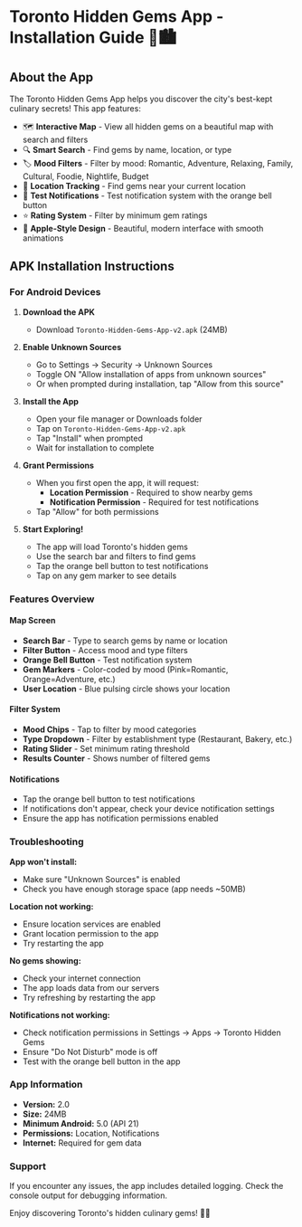 # Toronto Hidden Gems App - Installation Guide 🍁🏙️

## About the App
The Toronto Hidden Gems App helps you discover the city's best-kept culinary secrets! This app features:

- 🗺️ **Interactive Map** - View all hidden gems on a beautiful map with search and filters
- 🔍 **Smart Search** - Find gems by name, location, or type
- 🏷️ **Mood Filters** - Filter by mood: Romantic, Adventure, Relaxing, Family, Cultural, Foodie, Nightlife, Budget
- 📍 **Location Tracking** - Find gems near your current location
- 🔔 **Test Notifications** - Test notification system with the orange bell button
- ⭐ **Rating System** - Filter by minimum gem ratings
- 🎨 **Apple-Style Design** - Beautiful, modern interface with smooth animations

## APK Installation Instructions

### For Android Devices

1. **Download the APK**
   - Download `Toronto-Hidden-Gems-App-v2.apk` (24MB)

2. **Enable Unknown Sources**
   - Go to Settings → Security → Unknown Sources
   - Toggle ON "Allow installation of apps from unknown sources"
   - Or when prompted during installation, tap "Allow from this source"

3. **Install the App**
   - Open your file manager or Downloads folder
   - Tap on `Toronto-Hidden-Gems-App-v2.apk`
   - Tap "Install" when prompted
   - Wait for installation to complete

4. **Grant Permissions**
   - When you first open the app, it will request:
     - **Location Permission** - Required to show nearby gems
     - **Notification Permission** - Required for test notifications
   - Tap "Allow" for both permissions

5. **Start Exploring!**
   - The app will load Toronto's hidden gems
   - Use the search bar and filters to find gems
   - Tap the orange bell button to test notifications
   - Tap on any gem marker to see details

### Features Overview

#### Map Screen
- **Search Bar** - Type to search gems by name or location
- **Filter Button** - Access mood and type filters
- **Orange Bell Button** - Test notification system
- **Gem Markers** - Color-coded by mood (Pink=Romantic, Orange=Adventure, etc.)
- **User Location** - Blue pulsing circle shows your location

#### Filter System
- **Mood Chips** - Tap to filter by mood categories
- **Type Dropdown** - Filter by establishment type (Restaurant, Bakery, etc.)
- **Rating Slider** - Set minimum rating threshold
- **Results Counter** - Shows number of filtered gems

#### Notifications
- Tap the orange bell button to test notifications
- If notifications don't appear, check your device notification settings
- Ensure the app has notification permissions enabled

### Troubleshooting

**App won't install:**
- Make sure "Unknown Sources" is enabled
- Check you have enough storage space (app needs ~50MB)

**Location not working:**
- Ensure location services are enabled
- Grant location permission to the app
- Try restarting the app

**No gems showing:**
- Check your internet connection
- The app loads data from our servers
- Try refreshing by restarting the app

**Notifications not working:**
- Check notification permissions in Settings → Apps → Toronto Hidden Gems
- Ensure "Do Not Disturb" mode is off
- Test with the orange bell button in the app

### App Information
- **Version:** 2.0
- **Size:** 24MB
- **Minimum Android:** 5.0 (API 21)
- **Permissions:** Location, Notifications
- **Internet:** Required for gem data

### Support
If you encounter any issues, the app includes detailed logging. Check the console output for debugging information.

Enjoy discovering Toronto's hidden culinary gems! 🍁✨ 